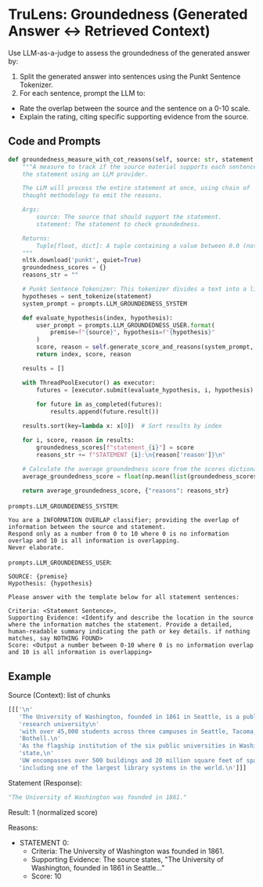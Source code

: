 # TruLens: Groundedness (Generated Answer <-> Retrieved Context)

Use LLM-as-a-judge to assess the groundedness of the generated answer by:
1. Split the generated answer into sentences using the Punkt Sentence Tokenizer.
2. For each sentence, prompt the LLM to:
- Rate the overlap between the source and the sentence on a 0-10 scale.
- Explain the rating, citing specific supporting evidence from the source.

## Code and Prompts

```python
def groundedness_measure_with_cot_reasons(self, source: str, statement: str) -> Tuple[float, dict]:
    """A measure to track if the source material supports each sentence in
    the statement using an LLM provider.

    The LLM will process the entire statement at once, using chain of
    thought methodology to emit the reasons. 

    Args:
        source: The source that should support the statement.
        statement: The statement to check groundedness.

    Returns:
        Tuple[float, dict]: A tuple containing a value between 0.0 (not grounded) and 1.0 (grounded) and a dictionary containing the reasons for the evaluation.
    """
    nltk.download('punkt', quiet=True)
    groundedness_scores = {}
    reasons_str = ""

    # Punkt Sentence Tokenizer: This tokenizer divides a text into a list of sentences
    hypotheses = sent_tokenize(statement)
    system_prompt = prompts.LLM_GROUNDEDNESS_SYSTEM

    def evaluate_hypothesis(index, hypothesis):
        user_prompt = prompts.LLM_GROUNDEDNESS_USER.format(
            premise=f"{source}", hypothesis=f"{hypothesis}"
        )
        score, reason = self.generate_score_and_reasons(system_prompt, user_prompt)
        return index, score, reason

    results = []

    with ThreadPoolExecutor() as executor:
        futures = [executor.submit(evaluate_hypothesis, i, hypothesis) for i, hypothesis in enumerate(hypotheses)]
        
        for future in as_completed(futures):
            results.append(future.result())

    results.sort(key=lambda x: x[0])  # Sort results by index

    for i, score, reason in results:
        groundedness_scores[f"statement_{i}"] = score
        reasons_str += f"STATEMENT {i}:\n{reason['reason']}\n"

    # Calculate the average groundedness score from the scores dictionary
    average_groundedness_score = float(np.mean(list(groundedness_scores.values())))
    
    return average_groundedness_score, {"reasons": reasons_str}
```

`prompts.LLM_GROUNDEDNESS_SYSTEM`:

```
You are a INFORMATION OVERLAP classifier; providing the overlap of information between the source and statement.
Respond only as a number from 0 to 10 where 0 is no information overlap and 10 is all information is overlapping.
Never elaborate.
```

`prompts.LLM_GROUNDEDNESS_USER`:

```
SOURCE: {premise}
Hypothesis: {hypothesis}

Please answer with the template below for all statement sentences:

Criteria: <Statement Sentence>, 
Supporting Evidence: <Identify and describe the location in the source where the information matches the statement. Provide a detailed, human-readable summary indicating the path or key details. if nothing matches, say NOTHING FOUND>
Score: <Output a number between 0-10 where 0 is no information overlap and 10 is all information is overlapping>
```

## Example

Source (Context): list of chunks 

```python
[[['\n'
   'The University of Washington, founded in 1861 in Seattle, is a public '
   'research university\n'
   'with over 45,000 students across three campuses in Seattle, Tacoma, and '
   'Bothell.\n'
   'As the flagship institution of the six public universities in Washington '
   'state,\n'
   'UW encompasses over 500 buildings and 20 million square feet of space,\n'
   'including one of the largest library systems in the world.\n']]]
```

Statement (Response):

```python
"The University of Washington was founded in 1861."
```

Result: 1 (normalized score)

Reasons:
- STATEMENT 0:
    - Criteria: The University of Washington was founded in 1861.
    - Supporting Evidence: The source states, "The University of Washington, founded in 1861 in Seattle..."
    - Score: 10